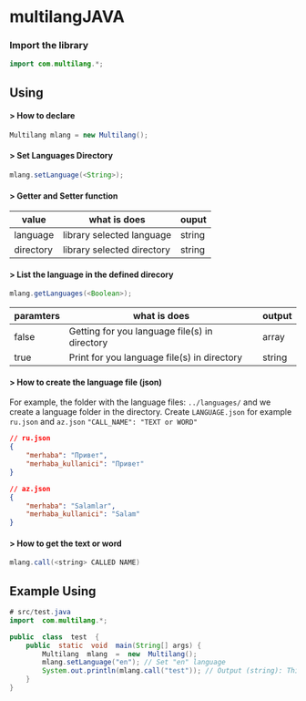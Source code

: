 
# multilangJAVA


### Import the library
```java
import com.multilang.*;
```

## Using

####  > How to declare
```java
Multilang mlang = new Multilang();
```

#### > Set Languages Directory
```java
mlang.setLanguage(<String>);
```

#### > Getter and Setter function
| value | what is does | ouput |
|--|--|--|
| language | library selected language | string
| directory | library selected directory | string


#### > List the language in the defined direcory
```java
mlang.getLanguages(<Boolean>);
```

| paramters | what is does | output |
|-------------|--------------|--------|
| false | Getting for you language file(s) in directory | array |
| true | Print for you language file(s) in directory | string |


#### > How to create the language file (json)
For example, the folder with the language files: `../languages/` and we create a language folder in the directory. Create `LANGUAGE.json`  for example `ru.json` and  `az.json`
`"CALL_NAME": "TEXT or WORD"`
```json
// ru.json
{
	"merhaba": "Привет",
	"merhaba_kullanici": "Привет"
}

// az.json
{
	"merhaba": "Salamlar",
	"merhaba_kullanici": "Salam"
}
```

#### > How to get the text or word
```java
mlang.call(<string> CALLED NAME)
```

## Example Using
```java
# src/test.java
import  com.multilang.*;

public  class  test  {
	public  static  void  main(String[] args) {
		Multilang  mlang  =  new  Multilang();
		mlang.setLanguage("en"); // Set "en" language
		System.out.println(mlang.call("test")); // Output (string): This is a test
	}
}
```
